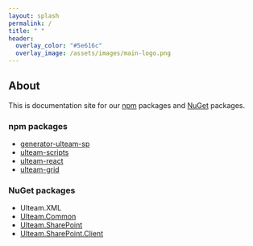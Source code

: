 ```yaml
---
layout: splash
permalink: /
title: " "
header:
  overlay_color: "#5e616c"
  overlay_image: /assets/images/main-logo.png
---
```


## About

This is documentation site for our [npm](https://www.npmjs.com/~ulteam) packages and [NuGet](https://www.nuget.org/profiles/Ulteam) packages.


### npm packages

- [generator-ulteam-sp](/npm/generator-ulteam-sp/about/)
- [ulteam-scripts](/npm/ulteam-scripts/about/)
- [ulteam-react](/npm/ulteam-react/about/)
- [ulteam-grid](/npm/ulteam-grid/about/)

### NuGet packages

- Ulteam.XML
- [Ulteam.Common](/nuget/Ulteam.Common/about/)
- [Ulteam.SharePoint](/nuget/Ulteam.SharePoint/about/)
- [Ulteam.SharePoint.Client](/nuget/Ulteam.SharePoint.Client/about/)